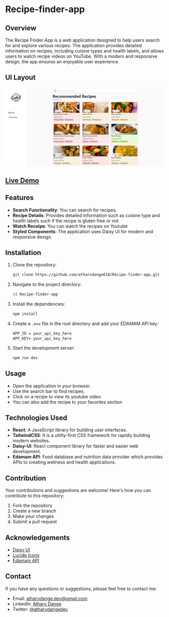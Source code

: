 # Recipe-finder-app

## Overview
The Recipe Finder App is a web application designed to help users search for and explore various recipes. The application provides detailed information on recipes, including cuisine types and health labels, and allows users to watch recipe videos on YouTube. With a modern and responsive design, the app ensures an enjoyable user experience.

## UI Layout
![UI Layout](/public/ui.png)

## [Live Demo](https://recipe-finder-for-mom.netlify.app/)

## Features
- **Search Functionality**: You can search for recipes.
- **Recipe Details**: Provides detailed information such as cuisine type and health labels such if the recipe is gluten free or not
- **Watch Receipe**: You can watch the recipes on Youtube
- **Styled Components**: The application uses Daisy UI for modern and responsive design.

## Installation

1. Clone the repository:
    ```bash
    git clone https://github.com/atharvdange618/Recipe-finder-app.git
    ```
2. Navigate to the project directory:
    ```bash
    cd Recipe-finder-app
    ```
3. Install the dependencies:
    ```bash
    npm install
    ```
4. Create a `.env` file in the root directory and add your EDAMAM API key:
    ```
    APP_ID = your_api_key_here
    APP_KEY= your_api_key_here
    ```
5. Start the development server:
    ```bash
    npm run dev
    ```

## Usage
- Open the application in your browser.
- Use the search bar to find recipes.
- Click on a recipe to view its youtube video
- You can also add the recipe to your favorites section

## Technologies Used
- **React**: A JavaScript library for building user interfaces.
- **TailwindCSS**: It is a utility-first CSS framework for rapidly building modern websites.
- **Daisy-UI**: React component library for faster and easier web development.
- **Edamam API**: Food database and nutrition data provider which provides APIs to creating wellness and health applications.

## Contribution

Your contributions and suggestions are welcome! Here's how you can contribute to this repository:

1. Fork the repository
2. Create a new branch
3. Make your changes
4. Submit a pull request

## Acknowledgements
- [Daisy UI](https://daisyui.com/)
- [Lucide Icons](https://lucide.dev/)
- [Edamam API](https://www.edamam.com/)

## Contact

If you have any questions or suggestions, please feel free to contact me:

- Email: [atharvdange.dev@gmail.com](mailto:atharvdange.dev@gmail.com)
- LinkedIn: [Atharv Dange](www.linkedin.com/in/atharvdange)
- Twitter: [@atharvdangedev](https://twitter.com/atharvdangedev)